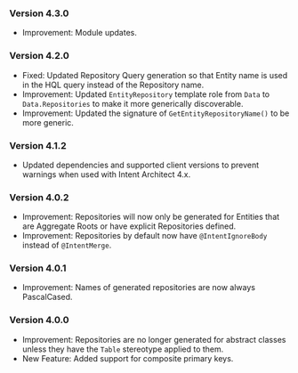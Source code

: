 ### Version 4.3.0

- Improvement: Module updates.

### Version 4.2.0

- Fixed: Updated Repository Query generation so that Entity name is used in the HQL query instead of the Repository name.
- Improvement: Updated `EntityRepository` template role from `Data` to `Data.Repositories` to make it more generically discoverable.
- Improvement: Updated the signature of `GetEntityRepositoryName()` to be more generic.

### Version 4.1.2

- Updated dependencies and supported client versions to prevent warnings when used with Intent Architect 4.x.

### Version 4.0.2

- Improvement: Repositories will now only be generated for Entities that are Aggregate Roots or have explicit Repositories defined.
- Improvement: Repositories by default now have `@IntentIgnoreBody` instead of `@IntentMerge`.

### Version 4.0.1

- Improvement: Names of generated repositories are now always PascalCased.

### Version 4.0.0

- Improvement: Repositories are no longer generated for abstract classes unless they have the `Table` stereotype applied to them.
- New Feature: Added support for composite primary keys.